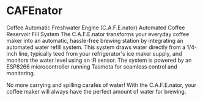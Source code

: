 # CAFEnator
Coffee Automatic Freshwater Engine (C.A.F.E.nator) Automated Coffee Reservoir Fill System
The C.A.F.E.nator transforms your everyday coffee maker into an automatic, hassle-free brewing station by integrating an automated water refill system. This system draws water directly from a 1/4-inch line, typically teed from your refrigerator's ice maker supply, and monitors the water level using an IR sensor. The system is powered by an ESP8266 microcontroller running Tasmota for seamless control and monitoring.

No more carrying and spilling carafes of water! With the C.A.F.E.nator, your coffee maker will always have the perfect amount of water for brewing.
